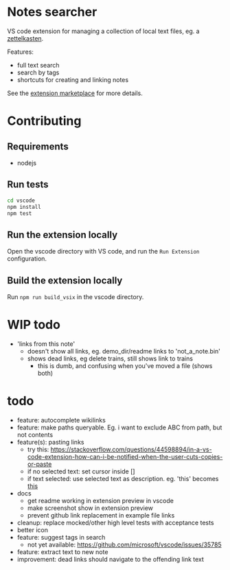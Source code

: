 # Notes searcher

VS code extension for managing a collection of local text files, eg. a
[zettelkasten](https://zettelkasten.de/posts/overview/).

Features:
- full text search
- search by tags
- shortcuts for creating and linking notes

See the [extension marketplace](https://marketplace.visualstudio.com/items?itemName=uozuaho.note-searcher) for more details.


# Contributing

## Requirements

- nodejs


## Run tests

```sh
cd vscode
npm install
npm test
```


## Run the extension locally

Open the vscode directory with VS code, and run the `Run Extension`
configuration.


## Build the extension locally

Run `npm run build_vsix` in the vscode directory.


# WIP todo
- 'links from this note'
    - doesn't show all links, eg. demo_dir/readme links to 'not_a_note.bin'
    - shows dead links, eg delete trains, still shows link to trains
        - this is dumb, and confusing when you've moved a file (shows both)
# todo
- feature: autocomplete wikilinks
- feature: make paths queryable. Eg. i want to exclude ABC from path, but not contents
- feature(s): pasting links
    - try this: https://stackoverflow.com/questions/44598894/in-a-vs-code-extension-how-can-i-be-notified-when-the-user-cuts-copies-or-paste
    - if no selected text: set cursor inside []
    - if text selected: use selected text as description. eg. 'this' becomes [this]()
- docs
    - get readme working in extension preview in vscode
    - make screenshot show in extension preview
    - prevent github link replacement in example file links
- cleanup: replace mocked/other high level tests with acceptance tests
- better icon
- feature: suggest tags in search
    - not yet available: https://github.com/microsoft/vscode/issues/35785
- feature: extract text to new note
- improvement: dead links should navigate to the offending link text
